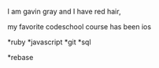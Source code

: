 I am gavin gray and I have red hair,

my favorite codeschool course has been ios

*ruby
*javascript
*git
*sql


*rebase  
 